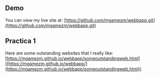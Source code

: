 ## Demo
You can view my live site at: [https://github.com/mgamezm/webbapp.git](https://github.com/mgamezm/webbapp.git)

## Practica 1
Here are some outstanding websites that I really like: [https://mgamezm.github.io/webbapp/someoutstandingweb.html]([https://mgamezm.github.io/webbapp/](https://mgamezm.github.io/webbapp/someoutstandingweb.html))
